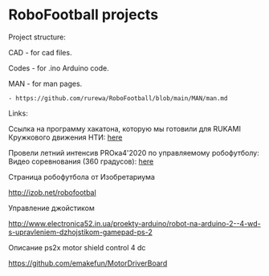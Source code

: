 # RoboFootball projects

Project structure:

CAD - for cad files.

Codes - for .ino Arduino code.

MAN - for man pages.

	- https://github.com/rurewa/RoboFootball/blob/main/MAN/man.md

Links:

Ссылка на программу хакатона, которую мы готовили для RUKAMI Кружкового движения НТИ: 
[here](http://izob.net/robofootbal)

Провели летний интенсив PROка4'2020 по управляемому робофутболу:
Видео соревнования (360 градусов):
[here](https://www.youtube.com/watch?v=1IcEM_JlFOs)

Страница робофутбола от Изобретариума

http://izob.net/robofootbal


Управление джойстиком

http://www.electronica52.in.ua/proekty-arduino/robot-na-arduino-2--4-wd-s-upravleniem-dzhojstikom-gamepad-ps-2

Описание ps2x motor shield control 4 dc

https://github.com/emakefun/MotorDriverBoard
